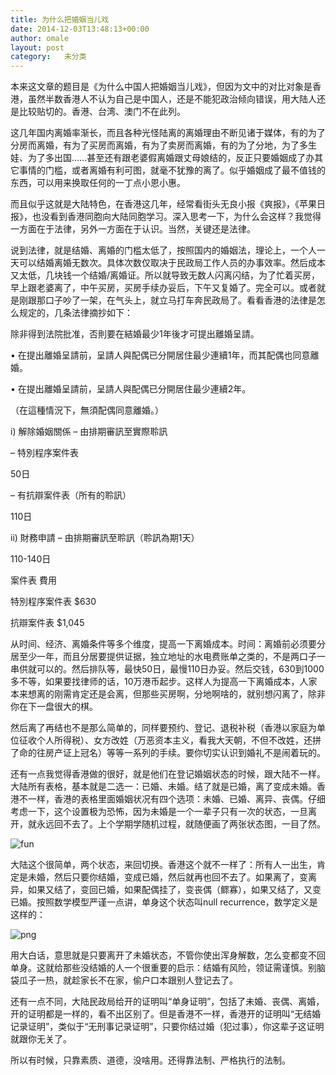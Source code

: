 ```yaml
---
title: 为什么把婚姻当儿戏
date: 2014-12-03T13:48:13+00:00
author: omale
layout: post
category:   未分类  
---
```

本来这文章的题目是《为什么中国人把婚姻当儿戏》，但因为文中的对比对象是香港，虽然半数香港人不认为自己是中国人，还是不能犯政治倾向错误，用大陆人还是比较贴切的。香港、台湾、澳门不在此列。

这几年国内离婚率渐长，而且各种光怪陆离的离婚理由不断见诸于媒体，有的为了分房而离婚，有为了买房而离婚，有为了卖房而离婚，有的为了分地，为了多生娃、为了多出国……甚至还有跟老婆假离婚跟丈母娘结的，反正只要婚姻成了办其它事情的门槛，或者离婚有利可图，就毫不犹豫的离了。似乎婚姻成了最不值钱的东西，可以用来换取任何的一丁点小恩小惠。

而且似乎这就是大陆特色，在香港这几年，经常看街头无良小报《爽报》，《苹果日报》，也没看到香港同胞向大陆同胞学习。深入思考一下，为什么会这样？我觉得一方面在于法律，另外一方面在于认识。当然，关键还是法律。

说到法律，就是结婚、离婚的门槛太低了，按照国内的婚姻法，理论上，一个人一天可以结婚离婚无数次。具体次数仅取决于民政局工作人员的办事效率。然后成本又太低，几块钱一个结婚/离婚证。所以就导致无数人闪离闪结，为了忙着买房，早上跟老婆离了，中午买房，买房手续办妥后，下午又复婚了。完全可以。或者就是刚跟那口子吵了一架，在气头上，就立马打车奔民政局了。看看香港的法律是怎么规定的，几条法律摘抄如下：

除非得到法院批准，否則要在結婚最少1年後才可提出離婚呈請。

• 在提出離婚呈請前，呈請人與配偶已分開居住最少連續1年，而其配偶也同意離婚。
  
• 在提出離婚呈請前，呈請人與配偶已分開居住最少連續2年。
  
（在這種情況下，無須配偶同意離婚。）

i) 解除婚姻關係 &#8211; 由排期審訊至實際聆訊

&#8211; 特別程序案件表
  
50日
  
&#8211; 有抗辯案件表（所有的聆訊）
  
110日
  
ii) 財務申請 &#8211; 由排期審訊至聆訊（聆訊為期1天）
  
110-140日

案件表 費用
  
特別程序案件表 $630
  
抗辯案件表 $1,045

从时间、经济、离婚条件等多个维度，提高一下离婚成本。时间：离婚前必须要分居至少一年，而且分居要提供证据，独立地址的水电费账单之类的，不是两口子一串供就可以的。然后排队等，最快50日，最慢110日办妥。然后交钱，630到1000多不等，如果要找律师的话，10万港币起步。这样人为提高一下离婚成本，人家本来想离的刚需肯定还是会离，但那些买房啊，分地啊啥的，就别想闪离了，除非你在下一盘很大的棋。

然后离了再结也不是那么简单的，同样要预约、登记、退税补税（香港以家庭为单位征收个人所得税）、女方改姓（万恶资本主义，看我大天朝，不但不改姓，还拼了命的往房产证上冠名）等等一系列的手续。要你切实认识到婚礼不是闹着玩的。

还有一点我觉得香港做的很好，就是他们在登记婚姻状态的时候，跟大陆不一样。大陆所有表格，基本就是二选一：已婚、未婚。结了就是已婚，离了变成未婚。香港不一样，香港的表格里面婚姻状况有四个选项：未婚、已婚、离异、丧偶。仔细考虑一下，这个设置极为恐怖，因为未婚是一个一辈子只有一次的状态，一旦离开，就永远回不去了。上个学期学随机过程，就随便画了两张状态图，一目了然。

![fun](/uploads/2014/12/fun.png)

大陆这个很简单，两个状态，来回切换。香港这个就不一样了：所有人一出生，肯定是未婚，然后只要你结婚，变成已婚，然后就再也回不去了。如果离了，变离异，如果又结了，变回已婚，如果配偶挂了，变丧偶（鳏寡），如果又结了，又变已婚。按照数学模型严谨一点讲，单身这个状态叫null recurrence，数学定义是这样的：

![png](/uploads/2014/12/png.png)

用大白话，意思就是只要离开了未婚状态，不管你使出浑身解数，怎么变都变不回单身。这就给那些没结婚的人一个很重要的启示：结婚有风险，领证需谨慎。别脑袋瓜子一热，就趁家长不在家，偷户口本跟别人登记去了。

还有一点不同，大陆民政局给开的证明叫“单身证明”，包括了未婚、丧偶、离婚，开的证明都是一样的，看不出区别了。但是香港不一样，香港开的证明叫“无结婚记录证明”，类似于“无刑事记录证明”，只要你结过婚（犯过事），你这辈子这证明就跟你无关了。

所以有时候，只靠素质、道德，没啥用。还得靠法制、严格执行的法制。
